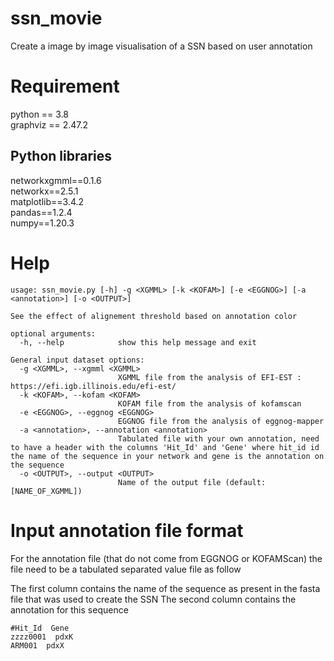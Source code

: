 # ssn_movie

Create a image by image visualisation of a SSN based on user annotation

# Requirement

python == 3.8  
graphviz == 2.47.2  

## Python libraries

networkxgmml==0.1.6  
networkx==2.5.1  
matplotlib==3.4.2  
pandas==1.2.4  
numpy==1.20.3  

# Help

```
usage: ssn_movie.py [-h] -g <XGMML> [-k <KOFAM>] [-e <EGGNOG>] [-a <annotation>] [-o <OUTPUT>]

See the effect of alignement threshold based on annotation color

optional arguments:
  -h, --help            show this help message and exit

General input dataset options:
  -g <XGMML>, --xgmml <XGMML>
                        XGMML file from the analysis of EFI-EST : https://efi.igb.illinois.edu/efi-est/
  -k <KOFAM>, --kofam <KOFAM>
                        KOFAM file from the analysis of kofamscan
  -e <EGGNOG>, --eggnog <EGGNOG>
                        EGGNOG file from the analysis of eggnog-mapper
  -a <annotation>, --annotation <annotation>
                        Tabulated file with your own annotation, need to have a header with the columns 'Hit_Id' and 'Gene' where hit_id id the name of the sequence in your network and gene is the annotation on the sequence
  -o <OUTPUT>, --output <OUTPUT>
                        Name of the output file (default: [NAME_OF_XGMML])
```

# Input annotation file format

For the annotation file (that do not come from EGGNOG or KOFAMScan) the file need to be a tabulated separated value file as follow

The first column contains the name of the sequence as present in the fasta file that was used to create the SSN
The second column contains the annotation for this sequence

```
#Hit_Id  Gene
zzzz0001  pdxK
ARM001  pdxX
```


